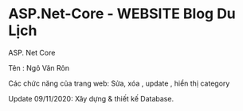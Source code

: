 # ASP.Net-Core - WEBSITE Blog Du Lịch

ASP. Net Core

Tên : Ngô Văn Rôn

Các chức năng của trang web: Sửa, xóa , update , hiển thị category

Update
09/11/2020: Xây dựng & thiết kế Database.


